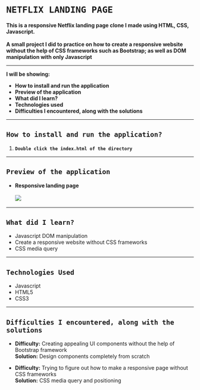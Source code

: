 # ``NETFLIX LANDING PAGE``
**This is a responsive Netflix landing page clone I made using HTML, CSS, Javascript.**  <br />
  <br />
**A small project I did to practice on how to create a responsive website without the help of CSS frameworks such as Bootstrap; as well as DOM manipulation with only Javascript**
___
**I will be showing:**

+ **How to install and run the application**
+ **Preview of the application**
+ **What did I learn?**
+ **Technologies used**
+ **Difficulties I encountered, along with the solutions**

___
## ``How to install and run the application?``

1. **`Double click the index.html of the directory`**

___
## ``Preview of the application``

- **Responsive landing page**  <br />  <br />
![](https://github.com/MatthewSusanto/resource/blob/master/netflixClone/ezgif.com-crop.gif?r)  <br />
___

## ``What did I learn?``

- Javascript DOM manipulation
- Create a responsive website without CSS frameworks
- CSS media query

___
## ``Technologies Used``

- Javascript
- HTML5
- CSS3
___
## ``Difficulties I encountered, along with the solutions``

- **Difficulty:** Creating appealing UI components without the help of Bootstrap framework  <br />
**Solution:** Design components completely from scratch

- **Difficulty:** Trying to figure out how to make a responsive page without CSS frameworks  <br />
**Solution:** CSS media query and positioning
